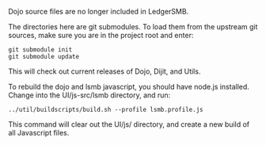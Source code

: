 Dojo source files are no longer included in LedgerSMB.

The directories here are git submodules. To load them from the upstream git sources, make sure you are in the project root
and enter:

```
git submodule init
git submodule update
```

This will check out current releases of Dojo, Dijit, and Utils.

To rebuild the dojo and lsmb javascript, you should have node.js installed. Change into
the UI/js-src/lsmb directory, and run:

```
../util/buildscripts/build.sh --profile lsmb.profile.js
```

This command will clear out the UI/js/ directory, and create a new build of all Javascript files.
